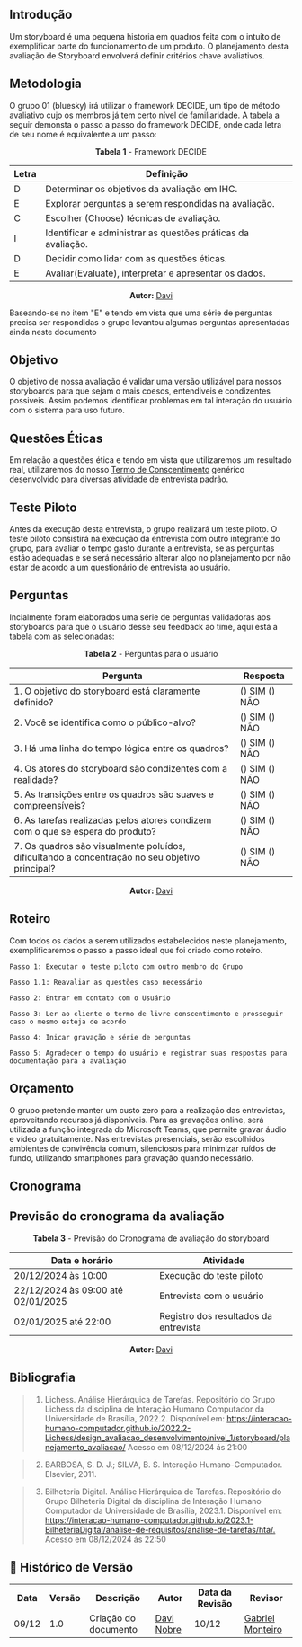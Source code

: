 ## Introdução 

Um storyboard é uma pequena historia em quadros feita com o intuito de exemplificar parte do funcionamento de um produto. O planejamento desta avaliação de Storyboard envolverá definir critérios chave avaliativos. 

## Metodologia

O grupo 01 (bluesky) irá utilizar o framework DECIDE, um tipo de método avaliativo cujo os membros já tem certo nível de familiaridade.
A tabela a seguir demonsta o passo a passo do framework DECIDE, onde cada letra de seu nome é equivalente a um passo: 

<center>

**Tabela 1**  - Framework DECIDE

| Letra | Definição                                          |
|-------|---------------------------------------------------|
| D     | Determinar os objetivos da avaliação em IHC.      |
| E     | Explorar perguntas a serem respondidas na avaliação. |
| C     | Escolher (Choose) técnicas de avaliação. |
| I     | Identificar e administrar as questões práticas da avaliação. |
| D     | Decidir como lidar com as questões éticas.       |
| E     | Avaliar(Evaluate), interpretar e apresentar os dados.      |

</center>

<p align="center"><b>Autor:</b> <a href="https://github.com/Jagaima">Davi</a></p> 

Baseando-se no item "E" e tendo em vista que uma série de perguntas precisa ser respondidas o grupo levantou algumas perguntas apresentadas ainda neste documento 



## Objetivo

O objetivo de nossa avaliação é validar uma versão utilizável para nossos storyboards para que sejam o mais coesos, entendiveis e condizentes possiveis. Assim podemos identificar problemas em tal interação do usuário com o sistema para uso futuro.


## Questões Éticas

Em relação a questões ética e tendo em vista que utilizaremos um resultado real, utilizaremos do nosso [Termo de Conscentimento](/AnaliseRequisitos/AspectosEticos/) genérico desenvolvido para diversas atividade de entrevista padrão.

## Teste Piloto

Antes da execução desta entrevista, o grupo realizará um teste piloto. O teste piloto consistirá na execução da entrevista com outro integrante do grupo, para avaliar o tempo gasto durante a entrevista, se as perguntas estão adequadas e se será necessário alterar algo no planejamento por não estar de acordo a um questionário de entrevista ao usuário. 

## Perguntas

Incialmente foram elaborados uma série de perguntas validadoras aos storyboards para que o usuário desse seu feedback ao time, aqui está a tabela com as selecionadas: 


<center>

**Tabela 2**  - Perguntas para o usuário


| Pergunta                                                                 | Resposta |
|--------------------------------------------------------------------------|----------|
| 1. O objetivo do storyboard está claramente definido?                   | () SIM () NÃO |
| 2. Você se identifica como o público-alvo?                              | () SIM () NÃO |
| 3. Há uma linha do tempo lógica entre os quadros?                       | () SIM () NÃO |
| 4. Os atores do storyboard são condizentes com a realidade?             | () SIM () NÃO |
| 5. As transições entre os quadros são suaves e compreensíveis?          | () SIM () NÃO |
| 6. As tarefas realizadas pelos atores condizem com o que se espera do produto? | () SIM () NÃO |
| 7. Os quadros são visualmente poluídos, dificultando a concentração no seu objetivo principal? | () SIM () NÃO |

<p align="center"><b>Autor:</b> <a href="https://github.com/Jagaima">Davi</a></p> 

</center>

## Roteiro

Com todos os dados a serem utilizados estabelecidos neste planejamento, exemplificaremos o passo a passo ideal que foi criado como roteiro. 

```
Passo 1: Executar o teste piloto com outro membro do Grupo

Passo 1.1: Reavaliar as questões caso necessário

Passo 2: Entrar em contato com o Usuário

Passo 3: Ler ao cliente o termo de livre conscentimento e prosseguir caso o mesmo esteja de acordo

Passo 4: Inicar gravação e série de perguntas

Passo 5: Agradecer o tempo do usuário e registrar suas respostas para documentação para a avaliação
```

## Orçamento

O grupo pretende manter um custo zero para a realização das entrevistas, aproveitando recursos já disponíveis. Para as gravações online, será utilizada a função integrada do Microsoft Teams, que permite gravar áudio e vídeo gratuitamente. Nas entrevistas presenciais, serão escolhidos ambientes de convivência comum, silenciosos para minimizar ruídos de fundo, utilizando smartphones para gravação quando necessário.

## Cronograma

## Previsão do cronograma da avaliação

<center>

**Tabela 3**  - Previsão do Cronograma de avaliação do storyboard

| Data e horário       | Atividade                          |
|-----------------------|------------------------------------|
| 20/12/2024 às 10:00  | Execução do teste piloto          |
|  22/12/2024 às 09:00 até 02/01/2025 | Entrevista com o usuário          |
| 02/01/2025 até 22:00 | Registro dos resultados da entrevista |

<p align="center"><b>Autor:</b> <a href="https://github.com/Jagaima">Davi</a></p> 

</center>

## Bibliografia

> 1. Lichess. Análise Hierárquica de Tarefas. Repositório do Grupo Lichess da disciplina de Interação Humano Computador da Universidade de Brasília, 2022.2. Disponível em: <https://interacao-humano-computador.github.io/2022.2-Lichess/design_avaliacao_desenvolvimento/nivel_1/storyboard/planejamento_avaliacao/> Acesso em 08/12/2024 ás 21:00

> 2. BARBOSA, S. D. J.; SILVA, B. S. Interação Humano-Computador. Elsevier, 2011.

> 3. Bilheteria Digital. Análise Hierárquica de Tarefas. Repositório do Grupo Bilheteria Digital da disciplina de Interação Humano Computador da Universidade de Brasília, 2023.1. Disponível em: <https://interacao-humano-computador.github.io/2023.1-BilheteriaDigital/analise-de-requisitos/analise-de-tarefas/hta/.> Acesso em 08/12/2024 ás 22:50

## :round_pushpin: Histórico de Versão 

<div align="center">
    <table>
        <tr>
            <th>Data</th>
            <th>Versão</th>
            <th>Descrição</th>
            <th>Autor</th>
            <th>Data da Revisão</th>
            <th>Revisor</th>
        </tr>
        <tr>
            <td>09/12</td>
            <td>1.0</td>
            <td>Criação do documento</td>
            <td><a href="https://github.com/Jagaima">Davi Nobre</a></td>
            <td>10/12</td>
            <td><a href="https://github.com/GabrielSMonteiro">Gabriel Monteiro</a></td>
        </tr>
    </table>
</div>